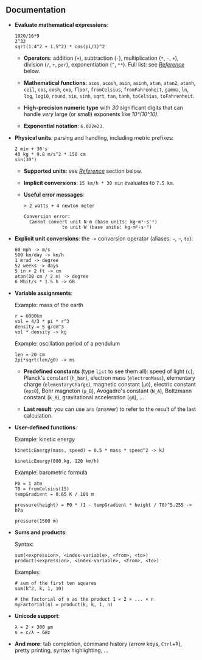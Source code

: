 Documentation
-------------

  - **Evaluate mathematical expressions**:

    ```
    1920/16*9
    2^32
    sqrt(1.4^2 + 1.5^2) * cos(pi/3)^2
    ```

    * **Operators**: addition (`+`), subtraction (`-`),
      multiplication (`*`, `·`, `×`), division (`/`, `÷`, `per`),
      exponentiation (`^`, `**`). Full list: see [*Reference*](#reference) below.

    * **Mathematical functions**: `acos`, `acosh`, `asin`, `asinh`, `atan`, `atan2`,
      `atanh`, `ceil`, `cos`, `cosh`, `exp`, `floor`, `fromCelsius`,
      `fromFahrenheit`, `gamma`, `ln`, `log`, `log10`, `round`, `sin`, `sinh`,
      `sqrt`, `tan`, `tanh`, `toCelsius`, `toFahrenheit`.

    * **High-precision numeric type** with *30* significant digits that can handle
      *very* large (or small) exponents like *10^(10^10)*.

    * **Exponential notation**: `6.022e23`.

  - **Physical units**: parsing and handling, including metric prefixes:

    ```
    2 min + 30 s
    40 kg * 9.8 m/s^2 * 150 cm
    sin(30°)
    ```

      * **Supported units**: see [*Reference*](#reference) section below.

      * **Implicit conversions**: `15 km/h * 30 min` evaluates to `7.5 km`.

      * **Useful error messages**:

        ```
        > 2 watts + 4 newton meter

        Conversion error:
          Cannot convert unit N·m (base units: kg·m²·s⁻²)
                      to unit W (base units: kg·m²·s⁻³)
        ```

  - **Explicit unit conversions**: the `->` conversion operator (aliases: `→`, `➞`, `to`):

    ```
    60 mph -> m/s
    500 km/day -> km/h
    1 mrad -> degree
    52 weeks -> days
    5 in + 2 ft -> cm
    atan(30 cm / 2 m) -> degree
    6 Mbit/s * 1.5 h -> GB
    ```

  - **Variable assignments**:

    Example: mass of the earth
    ```
    r = 6000km
    vol = 4/3 * pi * r^3
    density = 5 g/cm^3
    vol * density -> kg
    ```

    Example: oscillation period of a pendulum
    ```
    len = 20 cm
    2pi*sqrt(len/g0) -> ms
    ```

      * **Predefined constants** (type `list` to see them all): speed of light (`c`),
        Planck's constant (`h_bar`), electron mass (`electronMass`), elementary charge
        (`elementaryCharge`), magnetic constant (`µ0`), electric constant (`eps0`),
        Bohr magneton (`µ_B`), Avogadro's constant (`N_A`), Boltzmann constant
        (`k_B`), gravitational acceleration (`g0`), ...

      * **Last result**: you can use `ans` (answer) to refer to the result of the
        last calculation.

  - **User-defined functions**:

    Example: kinetic energy
    ```
    kineticEnergy(mass, speed) = 0.5 * mass * speed^2 -> kJ

    kineticEnergy(800 kg, 120 km/h)
    ```

    Example: barometric formula
    ```
    P0 = 1 atm
    T0 = fromCelsius(15)
    tempGradient = 0.65 K / 100 m

    pressure(height) = P0 * (1 - tempGradient * height / T0)^5.255 -> hPa

    pressure(1500 m)
    ```

  - **Sums and products**:

    Syntax:
    ```
    sum(<expression>, <index-variable>, <from>, <to>)
    product(<expression>, <index-variable>, <from>, <to>)
    ```

    Examples:
    ```
    # sum of the first ten squares
    sum(k^2, k, 1, 10)

    # the factorial of n as the product 1 × 2 × ... × n
    myFactorial(n) = product(k, k, 1, n)
    ```

  - **Unicode support**:

    ```
    λ = 2 × 300 µm
    ν = c/λ → GHz
    ```

  - **And more**: tab completion, command history (arrow keys, `Ctrl`+`R`), pretty printing, syntax
    highlighting, ...
